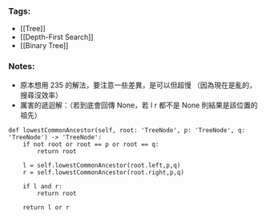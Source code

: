### Tags:
- [[Tree]]
- [[Depth-First Search]]
- [[Binary Tree]]
### Notes:
- 原本想用 235 的解法，要注意一些差異，是可以但超慢 （因為現在是亂的，搜尋沒效率）
- 厲害的遞迴解：（若到底會回傳 None，若 l r 都不是 None 則結果是該位置的祖先）
```python=
def lowestCommonAncestor(self, root: 'TreeNode', p: 'TreeNode', q: 'TreeNode') -> 'TreeNode':
    if not root or root == p or root == q:
        return root

    l = self.lowestCommonAncestor(root.left,p,q)
    r = self.lowestCommonAncestor(root.right,p,q)

    if l and r:
        return root

    return l or r
```
